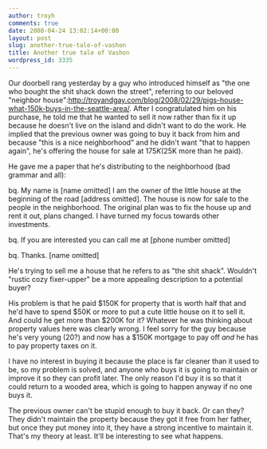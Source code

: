 ```yaml
---
author: troyh
comments: true
date: 2008-04-24 13:02:14+00:00
layout: post
slug: another-true-tale-of-vashon
title: Another true tale of Vashon
wordpress_id: 3335
---
```


Our doorbell rang yesterday by a guy who introduced himself as "the one who bought the shit shack down the street", referring to our beloved "neighbor house":http://troyandgay.com/blog/2008/02/29/pigs-house-what-150k-buys-in-the-seattle-area/. After I congratulated him on his purchase, he told me that he wanted to sell it now rather than fix it up because he doesn't live on the island and didn't want to do the work. He implied that the previous owner was going to buy it back from him and because "this is a nice neighborhood" and he didn't want "that to happen again", he's offering the house for sale at $175K ($25K more than he paid).


<!-- more -->

He gave me a paper that he's distributing to the neighborhood (bad grammar and all):

bq. My name is [name omitted] I am the owner of the little house at the beginning of the road [address omitted]. The house is now for sale to the people in the neighborhood. The original plan was to fix the house up and rent it out, plans changed. I have turned my focus towards other investments.

bq. If you are interested you can call me at [phone number omitted]

bq. Thanks. [name omitted]

He's trying to sell me a house that he refers to as "the shit shack". Wouldn't "rustic cozy fixer-upper" be a more appealing description to a potential buyer?

His problem is that he paid $150K for property that is worth half that and he'd have to spend $50K or more to put a cute little house on it to sell it. And could he get more than $200K for it? Whatever he was thinking about property values here was clearly wrong. I feel sorry for the guy because he's very young (20?) and now has a $150K mortgage to pay off _and_ he has to pay property taxes on it.

I have no interest in buying it because the place is far cleaner than it used to be, so my problem is solved, and anyone who buys it is going to maintain or improve it so they can profit later. The only reason I'd buy it is so that it could return to a wooded area, which is going to happen anyway if no one buys it.

The previous owner can't be stupid enough to buy it back. Or can they? They didn't maintain the property because they got it free from her father, but once they put money into it, they have a strong incentive to maintain it. That's my theory at least. It'll be interesting to see what happens.
